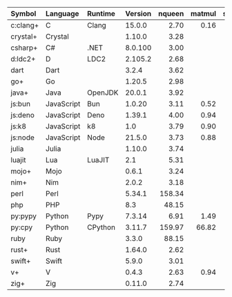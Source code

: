 |Symbol   |Language  |Runtime|Version| nqueen | matmul | sudoku | bedcov |
|:--------|:---------|:------|:------|-------:|-------:|-------:|-------:|
|c:clang+ |C         |Clang  |15.0.0 | 2.70   | 0.16   | 0.78   | 0.22   |
|crystal+ |Crystal   |       |1.10.0 | 3.28   |        |        |        |
|csharp+  |C#        |.NET   |8.0.100| 3.00   |        |        |        |
|d:ldc2+  |D         |LDC2   |2.105.2| 2.68   |        |        |        |
|dart     |Dart      |       |3.2.4  | 3.62   |        |        |        |
|go+      |Go        |       |1.20.5 | 2.98   |        |        |        |
|java+    |Java      |OpenJDK|20.0.1 | 3.92   |        |        |        |
|js:bun   |JavaScript|Bun    |1.0.20 | 3.11   | 0.52   | 1.55   | 1.69   |
|js:deno  |JavaScript|Deno   |1.39.1 | 4.00   | 0.94   | 2.05   | 1.97   |
|js:k8    |JavaScript|k8     |1.0    | 3.79   | 0.90   | 1.93   | 1.91   |
|js:node  |JavaScript|Node   |21.5.0 | 3.73   | 0.88   | 1.92   | 1.94   |
|julia    |Julia     |       |1.10.0 | 3.74   |        |        |        |
|luajit   |Lua       |LuaJIT |2.1    | 5.31   |        |        |        |
|mojo+    |Mojo      |       |0.6.1  | 3.24   |        |        |        |
|nim+     |Nim       |       |2.0.2  | 3.18   |        |        |        |
|perl     |Perl      |       |5.34.1 | 158.34 |        |        |        |
|php      |PHP       |       |8.3    | 48.15  |        |        |        |
|py:pypy  |Python    |Pypy   |7.3.14 | 6.91   | 1.49   | 4.47   | 4.10   |
|py:cpy   |Python    |CPython|3.11.7 | 159.97 | 66.82  | 26.69  | 16.68  |
|ruby     |Ruby      |       |3.3.0  | 88.15  |        |        |        |
|rust+    |Rust      |       |1.64.0 | 2.62   |        |        |        |
|swift+   |Swift     |       |5.9.0  | 3.01   |        |        |        |
|v+       |V         |       |0.4.3  | 2.63   | 0.94   |        |        |
|zig+     |Zig       |       |0.11.0 | 2.74   |        |        |        |

<!--
|System      |Language  |Runtime|Version| sudoku | bedcov | matmul |
|:-----------|:---------|:------|:------|-------:|-------:|-------:|
|arm64-darwin|JavaScript|node   |20.6.1 | 1.94   |  1.97  | 0.92   |
|            |          |deno   |1.36.4 | 1.91   |  2.05  | 0.85   |
|            |          |bun    |1.0.0  | 1.57   |  1.85  | 0.53   |
|            |          |k8     |1.0    | 1.93   |  2.04  | 0.92   |
|            |Python    |CPython|3.10.10| 38.92  | 20.54  | 60.78  |
|            |          |PyPy   |7.3.12 | 4.50   |  4.50  | 1.52   |
|x64-linux   |JavaScript|node   |20.6.0 | 4.02   |  5.24  | 1.62   |
|            |          |deno   |1.36.4 | 4.12   |  5.37  | 1.30   |
|            |          |bun    |1.0.0  | 3.62   |  3.38  | 1.02   |
|            |          |k8     |1.0    | 3.84   |  5.23  | 1.43   |
|            |Python    |CPython|3.11.3 | 46.46  | 24.58  | 116.06 |
|            |          |PyPy   |7.3.12 | 8.23   |  6.78  | 1.92   |
-->
